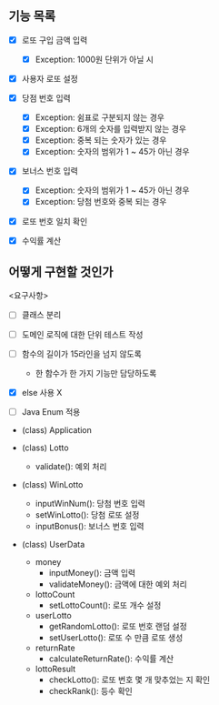 ## 기능 목록
- [x] 로또 구입 금액 입력
  - [x] Exception: 1000원 단위가 아닐 시
- [x] 사용자 로또 설정 
- [x] 당점 번호 입력
  - [x] Exception: 쉼표로 구분되지 않는 경우
  - [x] Exception: 6개의 숫자를 입력받지 않는 경우
  - [x] Exception: 중복 되는 숫자가 있는 경우
  - [x] Exception: 숫자의 범위가 1 ~ 45가 아닌 경우
- [x] 보너스 번호 입력
  - [x] Exception: 숫자의 범위가 1 ~ 45가 아닌 경우
  - [x] Exception: 당첨 번호와 중복 되는 경우
- [x] 로또 번호 일치 확인
- [x] 수익률 계산


## 어떻게 구현할 것인가
<요구사항>
- [ ] 클래스 분리
- [ ] 도메인 로직에 대한 단위 테스트 작성
- [ ] 함수의 길이가 15라인을 넘지 않도록
  - 한 함수가 한 가지 기능만 담당하도록
- [x] else 사용 X
- [ ] Java Enum 적용
  

- (class) Application
  
- (class) Lotto
  - validate(): 예외 처리
  
- (class) WinLotto
  - inputWinNum(): 당첨 번호 입력
  - setWinLotto(): 당첨 로또 설정
  - inputBonus(): 보너스 번호 입력
  
- (class) UserData
  - money
    - inputMoney(): 금액 입력
    - validateMoney(): 금액에 대한 예외 처리
  - lottoCount
    - setLottoCount(): 로또 개수 설정
  - userLotto
    - getRandomLotto(): 로또 번호 랜덤 설정
    - setUserLotto(): 로또 수 만큼 로또 생성
  - returnRate
    - calculateReturnRate(): 수익률 계산
  - lottoResult
    - checkLotto(): 로또 번호 몇 개 맞추었는 지 확인
    - checkRank(): 등수 확인